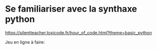 # Se familiariser avec la synthaxe python

https://silentteacher.toxicode.fr/hour_of_code.html?theme=basic_python

Jeu en ligne à faire: